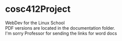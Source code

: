 # cosc412Project
WebDev for the Linux School
<br />PDF versions are located in the documentation folder.
<br />I'm sorry Professor for sending the links for word docs
